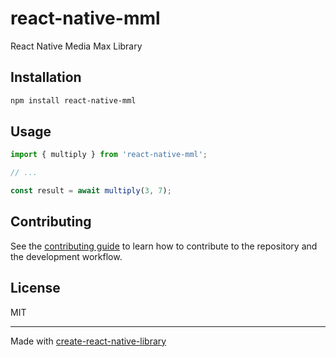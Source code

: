 # react-native-mml

React Native Media Max Library

## Installation

```sh
npm install react-native-mml
```

## Usage

```js
import { multiply } from 'react-native-mml';

// ...

const result = await multiply(3, 7);
```

## Contributing

See the [contributing guide](CONTRIBUTING.md) to learn how to contribute to the repository and the development workflow.

## License

MIT

---

Made with [create-react-native-library](https://github.com/callstack/react-native-builder-bob)
